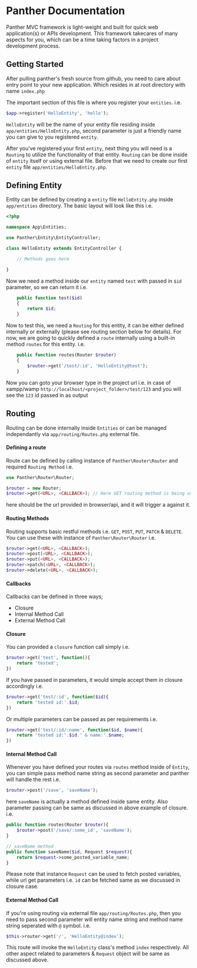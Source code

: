# Panther Documentation
Panther MVC framework is light-weight and built for quick web application(s) or APIs development. This framework takecares of many aspects for you, which can be a time taking factors in a project development process.

## Getting Started
After pulling panther's fresh source from github, you need to care about entry point to your new application. Which resides in at root directory with name `index.php`

The important section of this file is where you register your `entities`. i.e.

```php
$app->register('HelloEntity', 'hello');
```

`HelloEntity` will be the name of your entity file residing inside `app/entities/HelloEntity.php`, second parameter is just a friendly name you can give to you registered `entity`.

After  you've registered your first `entity`, next thing you will need is a `Routing` to utilize the functionality of that entity. `Routing` can be done inside of `entity` itself or using external file. Before that we need to create our first `entity` file `app/entities/HelloEntity.php`.

## Defining Entity
Entity can be defined by creating a `entity` file `HelloEntity.php` inside `app/entities` directory. The basic layout will look like this i.e.

```php
<?php

namespace App\Entities;

use Panther\Entity\EntityController;

class HelloEntity extends EntityController {

    // Methods goes here

}
```

Now we need a method inside our `entity` named `test` with passed in `$id` parameter, so we can return it i.e.

```php
    public function test($id)
    {
        return $id;
    }

```

Now to test this, we need a `Routing` for this entity, it can be either defined internally or externally (please see routing section below for details). For now, we are going to quickly defined a `route` internally using a built-in method `routes` for this entity. i.e.

```php
    public function routes(Router $router)
    {		
        $router->get('/test/:id', 'HelloEntity@test');
    }
```

Now you can goto your browser type in the project url i.e. in case of xampp/wamp `http://localhost/<project_folder>/test/123` and you will see the `123` id passed in as output

## Routing
Routing can be done internally inside `Entities` or can be managed independantly via `app/routing/Routes.php` external file.

#### Defining a route
Route can be defined by calling instance of `Panther\Router\Router` and required `Routing Method` i.e.

```php
use Panther\Router\Router;

$router = new Router;
$router->get(<URL>, <CALLBACK>); // Here GET routing method is being used
```

here <URL> should be the url provided in browser/api, and it will trigger a <CALLBACK> against it.

#### Routing Methods
Routing supports basic restful methods i.e. `GET`, `POST`, `PUT`, `PATCH` & `DELETE`. You can use these with instance of `Panther\Router\Router` i.e.

```php
$router->get(<URL>, <CALLBACK>);
$router->post(<URL>, <CALLBACK>);
$router->put(<URL>, <CALLBACK>);
$router->patch(<URL>, <CALLBACK>);
$router->delete(<URL>, <CALLBACK>);
```

#### Callbacks
Callbacks can be defined in three ways;
- Closure  
- Internal Method Call
- External Method Call

#### Closure
You can provided a `closure` function call simply i.e.
```php
$router->get('test', function(){
    return 'tested'; 
})
```

If you have passed in parameters, it would simple accept them in closure accordingly i.e.
```php
$router->get('test/:id', function($id){
    return 'tested id:'.$id; 
})
```

Or multiple parameters can be passed as per requirements i.e.
```php
$router->get('test/:id/:name', function($id, $name){
    return 'tested id:'.$id.' & name:'.$name; 
})
```

#### Internal Method Call
Whenever you have defined your routes via `routes` method inside of `Entity`, you can simple pass method name string as second parameter and panther will handle the rest i.e.

```php
$router->post('/save', 'saveName');
```

here `saveName` is actually a method defined inside same entity. Also parameter passing can be same as discussed in above example of closure. i.e.

```php
public function routes(Router $router){		
    $router->post('/save/:some_id', 'saveName');    
}

// saveName method
public function saveName($id, Request $request){
    return $request->some_posted_variable_name;
}
```

Please note that instance `Request` can be used to fetch posted variables, while url get parameters i.e. `id` can be fetched same as we discussed in closure case.

#### External Method Call
If you're using routing via external file `app/routing/Routes.php`, then you need to pass second parameter will entity name string and method name string seperated with `@` symbol. i.e.

```php
$this->router->get('/', 'HelloEntity@index');
```

This route will invoke the `HelloEntity` class's method `index` respectively. All other aspect related to parameters & `Request` object will be same as discussed above.


